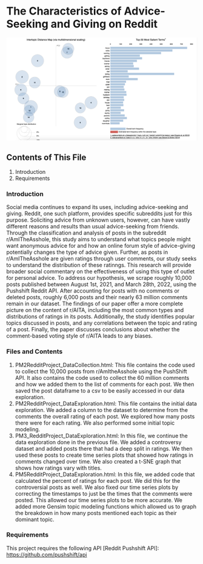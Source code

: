 # The Characteristics of Advice-Seeking and Giving on Reddit

![Overview of topic modeling groups](TopicModeling.png)

## Contents of This File
1. Introduction
2. Requirements

### Introduction
Social media continues to expand its uses, including advice-seeking and giving. Reddit, one such platform, provides specific subreddits just for this purpose. Soliciting advice from unknown users, however, can have vastly different reasons and results than usual advice-seeking from friends. Through the classification and analysis of posts in the subreddit r/AmITheAsshole, this study aims to understand what topics people might want anonymous advice for and how an online forum style of advice-giving potentially changes the type of advice given. Further, as posts in r/AmITheAsshole are given ratings through user comments, our study seeks to understand the distribution of these ratinngs. This research will provide broader social commentary on the effectiveness of using this type of outlet for personal advice. To address our hypothesis, we scrape roughly 10,000 posts published between August 1st, 2021, and March 28th, 2022, using the Pushshift Reddit API. After accounting for posts with no comments or deleted posts, roughly 6,000 posts and their nearly 63 million comments remain in our dataset. The findings of our paper offer a more complete picture on the content of r/AITA, including the most common types and distributions of ratings in its posts. Additionally, the study identifies popular topics discussed in posts, and any correlations between the topic and rating of a post. Finally, the paper discusses conclusions about whether the comment-based voting style of r/AITA leads to any biases.

### Files and Contents
1. PM2RedditProject_DataCollection.html: This file contains the code used to collect the 10,000 posts from r/AmItheAsshole using the PushShift API. It also contains the code used to collect the 60 million comments and how we added them to the list of comments for each post. We then saved the post dataframe to a csv to be easily accessed in our data exploration.
2. PM2RedditProject_DataExploration.html: This file contains the initial data exploration. We added a column to the dataset to determine from the comments the overall rating of each post. We explored how many posts there were for each rating. We also performed some initial topic modeling.
3. PM3_RedditProject_DataExploration.html: In this file, we continue the data exploration done in the previous file. We added a controversy dataset and added posts there that had a deep split in ratings. We then used these posts to create time series plots that showed how ratings in comments changed over time. We also created a t-SNE graph that shows how ratings vary with titles.
4. PM5RedditProject_DataExploration.html: In this file, we added code that calculated the percent of ratings for each post. We did this for the controversial posts as well. We also fixed our time series plots by correcting the timestamps to just be the times that the comments were posted. This allowed our time series plots to be more accurate. We added more Gensim topic modeling functions which allowed us to graph the breakdown in how many posts mentioned each topic as their dominant topic.

### Requirements
This project requires the following API
[Reddit Pushshift API]: https://github.com/pushshift/api
